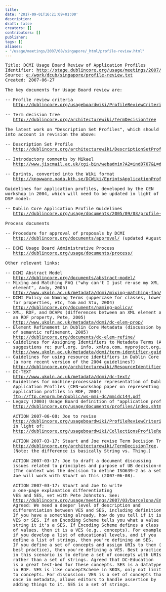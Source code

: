 ```yaml
---
title: 
date: '2017-09-01T16:21:09+01:00'
description: 
draft: false
creators: []
contributors: []
publisher: 
tags: []
aliases:
- "/usage/meetings/2007/08/singapore/_html/profile-review.html"
---
```


<pre>
Title: DCMI Usage Board Review of Application Profiles
Identifier: <a href="http://stage.dublincore.org/usage/meetings/2007/08/singapore/.html/profile-review.html">http://stage.dublincore.org/usage/meetings/2007/08/singapore/.html/profile-review.html</a>
Source: <a href="file://localhost/e:/work/dcub/singapore/profile-review.txt">e:/work/dcub/singapore/profile-review.txt</a>
Created: 2007-06-27

The key documents for Usage Board review are:

-- Profile review criteria
   <a href="http://dublincore.org/usageboardwiki/ProfileReviewCriteria">http://dublincore.org/usageboardwiki/ProfileReviewCriteria</a>

-- Term decision tree
   <a href="http://dublincore.org/architecturewiki/TermDecisionTree">http://dublincore.org/architecturewiki/TermDecisionTree</a>

The latest work on "Description Set Profiles", which should be taken
into account in revision the above:

-- Description Set Profile
   <a href="http://dublincore.org/architecturewiki/DescriptionSetProfile">http://dublincore.org/architecturewiki/DescriptionSetProfile</a>

-- Introductory comments by Mikael
   <a href="http://www.jiscmail.ac.uk/cgi-bin/webadmin?A2=ind0707&amp;L=dc-architecture&amp;P=1125">http://www.jiscmail.ac.uk/cgi-bin/webadmin?A2=ind0707&amp;L=dc-architecture&amp;P=1125</a>

-- Eprints, converted into the Wiki format
   <a href="http://knowware.nada.kth.se/DCWiki/EprintsApplicationProfile">http://knowware.nada.kth.se/DCWiki/EprintsApplicationProfile</a>

Guidelines for application profiles, developed by the CEN
workshop in 2004, which will need to be updated in light of the
DSP model:

-- Dublin Core Application Profile Guidelines 
   <a href="http://dublincore.org/usage/documents/2005/09/03/profile-guidelines/">http://dublincore.org/usage/documents/2005/09/03/profile-guidelines/</a>

Process documents

-- Procedure for approval of proposals by DCMI
   <a href="http://dublincore.org/documents/approval/">http://dublincore.org/documents/approval/</a> (updated August 2007)

-- DCMI Usage Board Administrative Process
   <a href="http://dublincore.org/usage/documents/process/">http://dublincore.org/usage/documents/process/</a>

Other relevant links:

-- DCMI Abstract Model
   <a href="http://dublincore.org/documents/abstract-model/">http://dublincore.org/documents/abstract-model/</a>
-- Mixing and Matching FAQ ("why can't I just re-use my XML 
   element", Andy, 2005)
   <a href="http://www.ukoln.ac.uk/metadata/dcmi/mixing-matching-faq/">http://www.ukoln.ac.uk/metadata/dcmi/mixing-matching-faq/</a>
-- DCMI Policy on Naming Terms (uppercase for classes, lowercase
   for properties, etc, Tom and Stu, 2004)
   <a href="http://dublincore.org/documents/naming-policy/">http://dublincore.org/documents/naming-policy/</a>
-- XML, RDF, and DCAPs (differences between an XML element and
   an RDF property, Pete, 2005)
   <a href="http://www.ukoln.ac.uk/metadata/dcmi/dc-elem-prop/">http://www.ukoln.ac.uk/metadata/dcmi/dc-elem-prop/</a>
-- Element Refinement in Dublin Core Metadata (discussion by Pete 
   of semantic refinement, 2005)
   <a href="http://dublincore.org/documents/dc-elem-refine/">http://dublincore.org/documents/dc-elem-refine/</a>
-- Guidelines for Assigning Identifiers to Metadata Terms (Andy
   suggestions re: purl.org, info, xmlns.com, myproject.org, 2004)
   <a href="http://www.ukoln.ac.uk/metadata/dcmi/term-identifier-guidelines/">http://www.ukoln.ac.uk/metadata/dcmi/term-identifier-guidelines/</a>
-- Guidelines for using resource identifiers in Dublin Core metadata
   (a more recent version of the 2004 guidelines?)
   <a href="http://dublincore.org/architecturewiki/ResourceIdentifierGuidelines">http://dublincore.org/architecturewiki/ResourceIdentifierGuidelines</a>
-- DC-TEXT
   <a href="http://www.ukoln.ac.uk/metadata/dcmi/dc-text/">http://www.ukoln.ac.uk/metadata/dcmi/dc-text/</a>
-- Guidelines for machine-processable representation of Dublin Core 
   Application Profiles (CEN-workshop paper on representing 
   application profiles in RDF, 2004)
   <a href="ftp://ftp.cenorm.be/public/ws-mmi-dc/mmidc144.pdf">ftp://ftp.cenorm.be/public/ws-mmi-dc/mmidc144.pdf</a>
-- Legacy (2003) Usage Board definition of "application profile"
   <a href="http://dublincore.org/usage/documents/profiles/index.shtml">http://dublincore.org/usage/documents/profiles/index.shtml</a>

   ACTION 2007-06-08: Joe to revise
   <a href="http://dublincore.org/usageboardwiki/ProfileReviewCriteria">http://dublincore.org/usageboardwiki/ProfileReviewCriteria</a>
   in light of:
   <a href="http://dublincore.org/usageboardwiki/CollectionsProfileReviewNotes">http://dublincore.org/usageboardwiki/CollectionsProfileReviewNotes</a>
   
   ACTION 2007-03-17: Stuart and Joe revise Term Decision Tree:
   <a href="http://dublincore.org/architecturewiki/TermDecisionTree">http://dublincore.org/architecturewiki/TermDecisionTree</a>.
   (Note: the difference is basically String vs. Thing.)

   ACTION 2007-03-17: Joe to draft a document discussing
   issues related to principles and purpose of UB decision-making.
   (The context was the decision to define ISO639-2 as a set of codes.)
   Joe will work with Stuart on this (2007-06-08).

   ACTION 2007-03-17: Stuart and Joe to write
   a one-page explanation differentiating
   VES and SES, vet with Pete Johnston. See:
   <a href="http://dublincore.org/usage/meetings/2007/03/barcelona/Encoding-schemes.txt">http://dublincore.org/usage/meetings/2007/03/barcelona/Encoding-schemes.txt</a>.
   Agreed: We need a deeper level of description and
   differentiation between VES and SES, including definitions.
   If you have a something already, how do you tell if it is
   VES or SES. If an Encoding Scheme tells you what a value
   string it it's a SES. If Encoding Scheme defines a class
   of values, then it is a VES (e.g., concepts). For example,
   if you develop a list of educational levels, and if you
   define a list of strings, then you're defining an SES.
   If you define a set of concepts and assign URIs to them (as
   best practice), then you're defining a VES. Best practice
   in this scenario is to define a set of concepts with URIs
   rather than a set of strings. Agreed that DC-Education
   is a great test-bed for these concepts. SES is a datatype
   in RDF. VES is like conceptScheme in SKOS, only not limited
   to concepts. For discussion: VES is a set of concepts that,
   once in metadata, allows editors to handle assertion by
   adding things to it. SES is a set of strings.

</pre>
